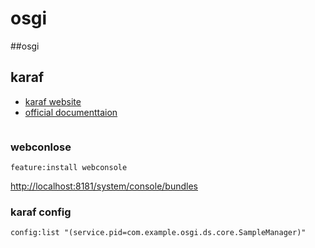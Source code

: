 # osgi

##osgi

## karaf
- [karaf website](https://karaf.apache.org)
- [official documenttaion](https://karaf.apache.org/documentation.html)
```
```

### webconlose
```
feature:install webconsole
```
[http://localhost:8181/system/console/bundles](http://localhost:8181/system/console/bundles)



### karaf config
```
config:list "(service.pid=com.example.osgi.ds.core.SampleManager)"
```
